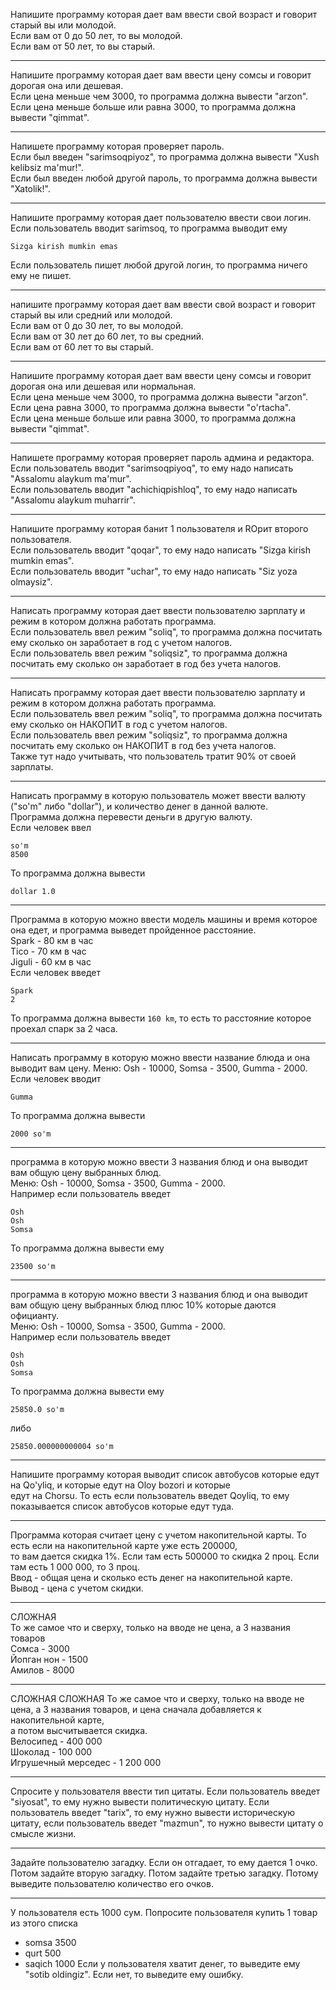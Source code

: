 Напишите программу которая дает вам ввести свой возраст и говорит старый вы или молодой.  
Если вам от 0 до 50 лет, то вы молодой.  
Если вам от 50 лет, то вы старый.  

---

Напишите программу которая дает вам ввести цену сомсы и говорит дорогая она или дешевая.  
Если цена меньше чем 3000, то программа должна вывести "arzon".  
Если цена меньше больше или равна 3000, то программа должна вывести "qimmat".  

---

Напишете программу которая проверяет пароль.  
Если был введен "sarimsoqpiyoz", то программа должна вывести "Xush kelibsiz ma'mur!".  
Если был введен любой другой пароль, то программа должна вывести "Xatolik!".  

---

Напишите программу которая дает пользователю ввести свои логин.  
Если пользователь вводит sarimsoq, то программа выводит ему  
```
Sizga kirish mumkin emas
```
Если пользователь пишет любой другой логин, то программа ничего ему не пишет.  

---

напишите программу которая дает вам ввести свой возраст и говорит старый вы или средний или молодой.  
Если вам от 0 до 30 лет, то вы молодой.  
Если вам от 30 лет до 60 лет, то вы средний.  
Если вам от 60 лет то вы старый.  

---

Напишите программу которая дает вам ввести цену сомсы и говорит дорогая она или дешевая или нормальная.  
Если цена меньше чем 3000, то программа должна вывести "arzon".  
Если цена равна 3000, то программа должна вывести "o'rtacha".  
Если цена меньше больше или равна 3000, то программа должна вывести "qimmat".  

---

Напишете программу которая проверяет пароль админа и редактора.  
Если пользователь вводит "sarimsoqpiyoq", то ему надо написать "Assalomu alaykum ma'mur".  
Если пользователь вводит "achichiqpishloq", то ему надо написать "Assalomu alaykum muharrir".  

---

Напишите программу которая банит 1 пользователя и ROрит второго пользователя.  
Если пользователь вводит "qoqar", то ему надо написать "Sizga kirish mumkin emas".  
Если пользователь вводит "uchar", то ему надо написать "Siz yoza olmaysiz".  

---

Написать программу которая дает ввести пользователю зарплату и режим в котором должна работать программа.  
Если пользователь ввел режим "soliq", то программа должна посчитать ему сколько он заработает в год с учетом налогов.  
Если пользователь ввел режим "soliqsiz", то программа должна посчитать ему сколько он заработает в год без учета налогов.  

---

Написать программу которая дает ввести пользователю зарплату и режим в котором должна работать программа.  
Если пользователь ввел режим "soliq", то программа должна посчитать ему сколько он НАКОПИТ в год с учетом налогов.  
Если пользователь ввел режим "soliqsiz", то программа должна посчитать ему сколько он НАКОПИТ в год без учета налогов.  
Также тут надо учитывать, что пользователь тратит 90% от своей зарплаты.  

---

Написать программу в которую пользователь может ввести валюту ("so'm" либо "dollar"), и количество денег в данной валюте.  
Программа должна перевести деньги в другую валюту.  
Если человек ввел  
```
so'm
8500
```
То программа должна вывести 
```
dollar 1.0
```

---

Программа в которую можно ввести модель машины и время которое она едет, и программа выведет пройденное расстояние.  
Spark - 80 км в час  
Tico - 70 км в час  
Jiguli - 60 км в час  
Если человек введет
```
Spark
2
```
То программа должна вывести `160 km`, то есть то расстояние которое проехал спарк за 2 часа.

---

Написать программу в которую можно ввести название блюда и она выводит вам цену. Меню: Osh - 10000, Somsa - 3500, Gumma - 2000.  
Если человек вводит
```
Gumma
```
То программа должна вывести
```
2000 so'm
```

---

программа в которую можно ввести 3 названия блюд и она выводит вам общую цену выбранных блюд.  
Меню: Osh - 10000, Somsa - 3500, Gumma - 2000.  
Например если пользователь введет 
```
Osh
Osh
Somsa
```
То программа должна вывести ему
```
23500 so'm
```

---

программа в которую можно ввести 3 названия блюд и она выводит вам общую цену выбранных блюд плюс 10% которые даются официанту.  
Меню: Osh - 10000, Somsa - 3500, Gumma - 2000.  
Например если пользователь введет 
```
Osh
Osh
Somsa
```
То программа должна вывести ему
```
25850.0 so'm
```
либо
```
25850.000000000004 so'm
```

---

Напишите программу которая выводит список автобусов которые едут на Qo'yliq, и которые едут на Oloy bozori и которые  
едут на Chorsu. То есть если пользователь введет Qoyliq, то ему показывается список автобусов которые едут туда.  

---

Программа которая считает цену с учетом накопительной карты. То есть если на накопительной карте уже есть 200000,   
то вам дается скидка 1%. Если там есть 500000 то скидка 2 проц. Если там есть 1 000 000, то 3 проц.  
Ввод - общая цена и сколько есть денег на накопительной карте.  
Вывод - цена с учетом скидки.  

---

СЛОЖНАЯ  
То же самое что и сверху, только на вводе не цена, а 3 названия товаров  
Сомса - 3000  
Йопган нон - 1500  
Амилов - 8000  

---

СЛОЖНАЯ СЛОЖНАЯ
То же самое что и сверху, только на вводе не цена, а 3 названия товаров, и цена сначала добавляется к накопительной карте,  
а потом высчитывается скидка.  
Велосипед - 400 000  
Шоколад - 100 000  
Игрушечный мерседес - 1 200 000  


---

Спросите у пользователя ввести тип цитаты. Если пользователь введет "siyosat", то ему нужно вывести политическую цитату. Если пользователь введет "tarix", то ему нужно вывести историческую цитату, если пользователь введет "mazmun", то нужно вывести цитату о смысле жизни.

---

Задайте пользователю загадку. Если он отгадает, то ему дается 1 очко. Потом задайте вторую загадку. Потом задайте третью загадку. Потому выведите пользователю количество его очков.

----

У пользователя есть 1000 сум. Попросите пользователя купить 1 товар из этого списка
* somsa 3500
* qurt 500
* saqich 1000
Если у пользователя хватит денег, то выведите ему "sotib oldingiz". Если нет, то выведите ему ошибку.
